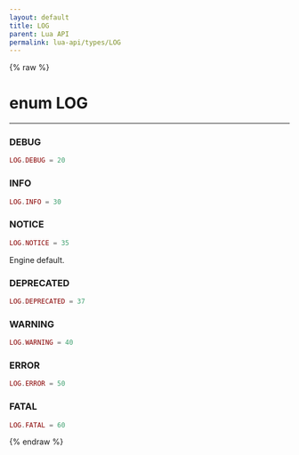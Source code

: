 ```yaml
---
layout: default
title: LOG
parent: Lua API
permalink: lua-api/types/LOG
---
```


{% raw %}

# enum LOG
---




### DEBUG

```lua
LOG.DEBUG = 20
```








### INFO

```lua
LOG.INFO = 30
```








### NOTICE

```lua
LOG.NOTICE = 35
```

Engine default.








### DEPRECATED

```lua
LOG.DEPRECATED = 37
```








### WARNING

```lua
LOG.WARNING = 40
```








### ERROR

```lua
LOG.ERROR = 50
```








### FATAL

```lua
LOG.FATAL = 60
```











{% endraw %}